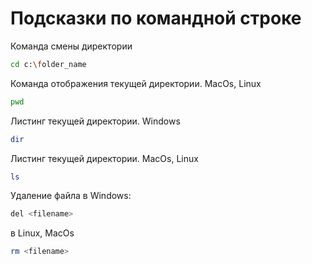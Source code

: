 # Подсказки по командной строке

Команда смены директории
```sh
cd c:\folder_name
```

Команда отображения текущей директории. MacOs, Linux
```sh
pwd
```

Листинг текущей директории. Windows
```sh
dir
```

Листинг текущей директории. MacOs, Linux
```sh
ls
```

Удаление файла в Windows:
```sh
del <filename>
```

в Linux, MacOs
```sh
rm <filename>
```
